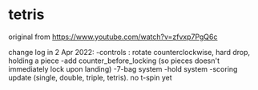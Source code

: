 # tetris

original from https://www.youtube.com/watch?v=zfvxp7PgQ6c

change log in 2 Apr 2022:
-controls : rotate counterclockwise, hard drop, holding a piece
-add counter_before_locking (so pieces doesn't immediately lock upon landing)
-7-bag system
-hold system
-scoring update (single, double, triple, tetris). no t-spin yet
